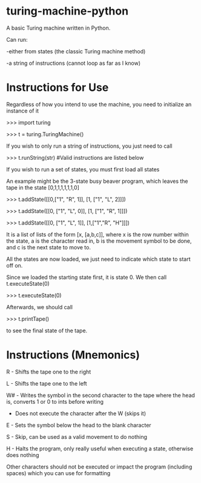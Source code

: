 # turing-machine-python
A basic Turing machine written in Python.

Can run:

  -either from states (the classic Turing machine method)
  
  -a string of instructions (cannot loop as far as I know)
  
# Instructions for Use
Regardless of how you intend to use the machine, you need to initialize an instance of it

\>\>\> import turing

\>\>\> t = turing.TuringMachine()

If you wish to only run a string of instructions, you just need to call

\>\>\> t.runString(str) #Valid instructions are listed below
  
If you wish to run a set of states, you must first load all states

An example might be the 3-state busy beaver program, which leaves the tape in the state [0,1,1,1,1,1,1,0]

\>\>\> t.addState([[0,["1", "R", 1]], [1, ["1", "L", 2]]])

\>\>\> t.addState([[0, ["1", "L", 0]], [1, ["1", "R", 1]]])

\>\>\> t.addState([[0, ["1", "L", 1]], [1,["1","R", "H"]]])

It is a list of lists of the form [x, [a,b,c]], where x is the row number within the state, a is the character read in, b is the movement symbol to be done, and c is the next state to move to.

All the states are now loaded, we just need to indicate which state to start off on.

Since we loaded the starting state first, it is state 0. We then call t.executeState(0)

\>\>\> t.executeState(0)

Afterwards, we should call

\>\>\> t.printTape()

to see the final state of the tape.


# Instructions (Mnemonics)

R - Shifts the tape one to the right

L - Shifts the tape one to the left

W# - Writes the symbol in the second character to the tape where the head is, converts 1 or 0 to ints before writing

   - Does not execute the character after the W (skips it)

E - Sets the symbol below the head to the blank character

S - Skip, can be used as a valid movement to do nothing

H - Halts the program, only really useful when executing a state, otherwise does nothing

Other characters should not be executed or impact the program (including spaces) which you can use for formatting
